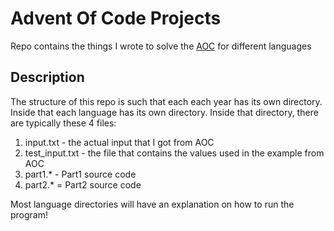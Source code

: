 # Advent Of Code Projects
Repo contains the things I wrote to solve the [AOC](https://adventofcode.com) for different languages

## Description
The structure of this repo is such that each each year has its own directory. Inside that each language has its own directory. Inside that directory, there are typically these 4 files:
1. input.txt - the actual input that I got from AOC
2. test_input.txt - the file that contains the values used in the example from AOC
3. part1.\* - Part1 source code
4. part2.\* = Part2 source code

Most language directories will have an explanation on how to run the program!
